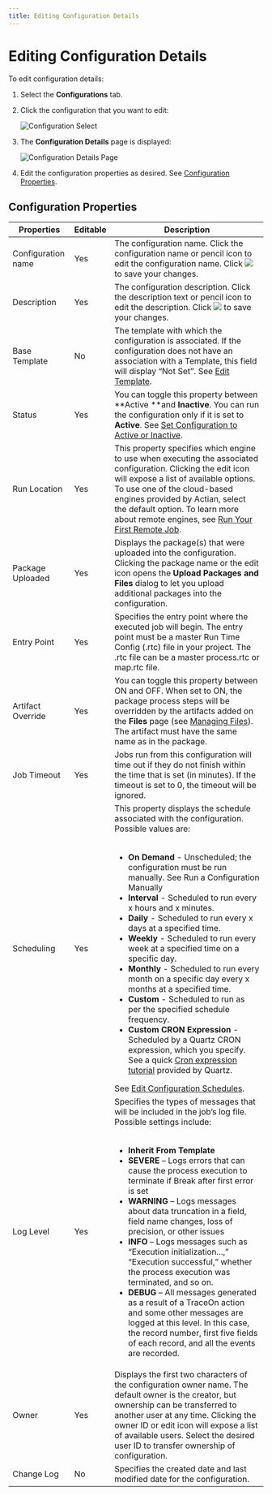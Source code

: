 ```yaml
---
title: Editing Configuration Details
---
```


# Editing Configuration Details

To edit configuration details:

1. Select the **Configurations** tab.
2. Click the configuration that you want to edit:

   ![Configuration Select](/img/Configuration-Select.png)

3. The **Configuration Details** page is displayed:

   ![Configuration Details Page](/img/Configuration-Details-Page.png)

4. Edit the configuration properties as desired. See [Configuration Properties](editing-configuration-details#configuration-properties).

## Configuration Properties

| Properties | Editable | Description |
| --- | --- | --- |
| Configuration name | Yes | The configuration name. Click the configuration name or pencil icon to edit the configuration name. Click ![](/img/icons/save.svg) to save your changes.|
| Description | Yes | The configuration description. Click the description text or pencil icon to edit the description. Click ![](/img/icons/save.svg) to save your changes. |
| Base Template | No | The template with which the configuration is associated. If the configuration does not have an association with a Template, this field will display “Not Set”. See [Edit Template](../templates/editing-template-details).
| Status | Yes | You can toggle this property between **Active **and **Inactive**. You can run the configuration only if it is set to **Active**. See [Set Configuration to Active or Inactive](./activating-or-inactivating-configurations).
| Run Location | Yes | This property specifies which engine to use when executing the associated configuration. Clicking the edit icon will expose a list of available options. To use one of the cloud-based engines provided by Actian, select the default option. To learn more about remote engines, see [Run Your First Remote Job](../../integration-agent/run-your-first-job).
| Package Uploaded | Yes | Displays the package(s) that were uploaded into the configuration. Clicking the package name or the edit icon opens the **Upload Packages and Files** dialog to let you upload additional packages into the configuration.
| Entry Point | Yes | Specifies the entry point where the executed job will begin. The entry point must be a master Run Time Config (.rtc) file in your project. The .rtc file can be a master process.rtc or map.rtc file.
| Artifact Override | Yes | You can toggle this property between ON and OFF. When set to ON, the package process steps will be overridden by the artifacts added on the **Files** page (see [Managing Files](../files/managing-files)). The artifact must have the same name as in the package.
| Job Timeout | Yes | Jobs run from this configuration will time out if they do not finish within the time that is set (in minutes). If the timeout is set to 0, the timeout will be ignored.
| Scheduling | Yes | This property displays the schedule associated with the configuration. Possible values are:<br /><br /><ul><li>**On Demand** - Unscheduled; the configuration must be run manually. See Run a Configuration Manually</li><li>**Interval** - Scheduled to run every x hours and x minutes.</li><li>**Daily** - Scheduled to run every x days at a specified time.</li><li>**Weekly** - Scheduled to run every week at a specified time on a specific day.</li><li>**Monthly** - Scheduled to run every month on a specific day every x months at a specified time.</li><li>**Custom** - Scheduled to run as per the specified schedule frequency.</li><li>**Custom CRON Expression** - Scheduled by a Quartz CRON expression, which you specify. See a quick [Cron expression tutorial](https://www.quartz-scheduler.org/documentation/quartz-2.3.0/tutorials/crontrigger.html) provided by Quartz.</li></ul>See [Edit Configuration Schedules](./editing-configuration-schedules).
| Log Level | Yes | Specifies the types of messages that will be included in the job’s log file. Possible settings include:<br /><br /><ul><li>**Inherit From Template**</li><li>**SEVERE** – Logs errors that can cause the process execution to terminate if Break after first error is set</li><li>**WARNING** – Logs messages about data truncation in a field, field name changes, loss of precision, or other issues</li><li>**INFO** – Logs messages such as “Execution initialization...,” “Execution successful,” whether the process execution was terminated, and so on.</li><li>**DEBUG** – All messages generated as a result of a TraceOn action and some other messages are logged at this level. In this case, the record number, first five fields of each record, and all the events are recorded.</li></ul>
| Owner | Yes | Displays the first two characters of the configuration owner name. The default owner is the creator, but ownership can be transferred to another user at any time. Clicking the owner ID or edit icon will expose a list of available users. Select the desired user ID to transfer ownership of configuration.
| Change Log | No | Specifies the created date and last modified date for the configuration.


